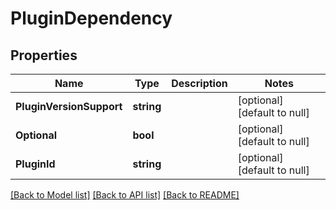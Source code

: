 # PluginDependency

## Properties
Name | Type | Description | Notes
------------ | ------------- | ------------- | -------------
**PluginVersionSupport** | **string** |  | [optional] [default to null]
**Optional** | **bool** |  | [optional] [default to null]
**PluginId** | **string** |  | [optional] [default to null]

[[Back to Model list]](../README.md#documentation-for-models) [[Back to API list]](../README.md#documentation-for-api-endpoints) [[Back to README]](../README.md)


